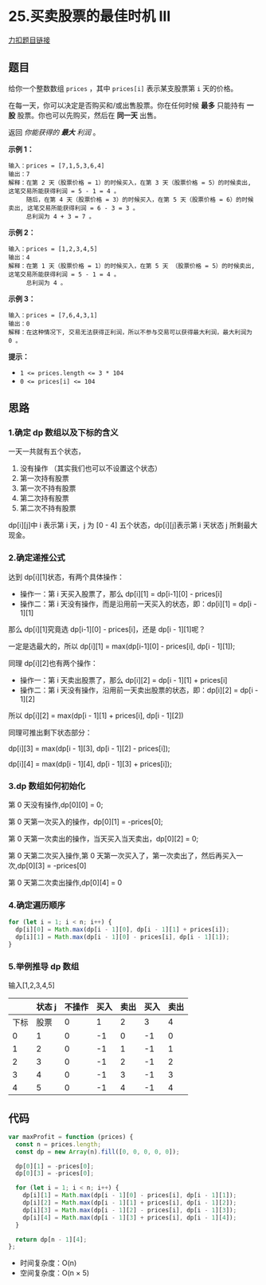 # 25.买卖股票的最佳时机 III

[力扣题目链接](https://leetcode.cn/problems/best-time-to-buy-and-sell-stock-iii/)

## 题目

给你一个整数数组 `prices` ，其中 `prices[i]` 表示某支股票第 `i` 天的价格。

在每一天，你可以决定是否购买和/或出售股票。你在任何时候 **最多** 只能持有 **一股** 股票。你也可以先购买，然后在 **同一天** 出售。

返回 _你能获得的 **最大** 利润_ 。

**示例 1：**

```
输入：prices = [7,1,5,3,6,4]
输出：7
解释：在第 2 天（股票价格 = 1）的时候买入，在第 3 天（股票价格 = 5）的时候卖出, 这笔交易所能获得利润 = 5 - 1 = 4 。
     随后，在第 4 天（股票价格 = 3）的时候买入，在第 5 天（股票价格 = 6）的时候卖出, 这笔交易所能获得利润 = 6 - 3 = 3 。
     总利润为 4 + 3 = 7 。
```

**示例 2：**

```
输入：prices = [1,2,3,4,5]
输出：4
解释：在第 1 天（股票价格 = 1）的时候买入，在第 5 天 （股票价格 = 5）的时候卖出, 这笔交易所能获得利润 = 5 - 1 = 4 。
     总利润为 4 。
```

**示例 3：**

```
输入：prices = [7,6,4,3,1]
输出：0
解释：在这种情况下, 交易无法获得正利润，所以不参与交易可以获得最大利润，最大利润为 0 。
```

**提示：**

- `1 <= prices.length <= 3 * 104`
- `0 <= prices[i] <= 104`

## 思路

### 1.确定 dp 数组以及下标的含义

一天一共就有五个状态，

1. 没有操作 （其实我们也可以不设置这个状态）
2. 第一次持有股票
3. 第一次不持有股票
4. 第二次持有股票
5. 第二次不持有股票

dp\[i][j]中 i 表示第 i 天，j 为 [0 - 4] 五个状态，dp[i][j]表示第 i 天状态 j 所剩最大现金。

### 2.确定递推公式

达到 dp\[i][1]状态，有两个具体操作：

- 操作一：第 i 天买入股票了，那么 dp\[i][1] = dp\[i-1][0] - prices[i]
- 操作二：第 i 天没有操作，而是沿用前一天买入的状态，即：dp\[i][1] = dp\[i - 1][1]

那么 dp\[i][1]究竟选 dp\[i-1][0] - prices[i]，还是 dp\[i - 1][1]呢？

一定是选最大的，所以 dp\[i][1] = max(dp\[i-1][0] - prices[i], dp\[i - 1][1]);

同理 dp\[i][2]也有两个操作：

- 操作一：第 i 天卖出股票了，那么 dp\[i][2] = dp\[i - 1][1] + prices[i]
- 操作二：第 i 天没有操作，沿用前一天卖出股票的状态，即：dp\[i][2] = dp\[i - 1][2]

所以 dp\[i][2] = max(dp\[i - 1][1] + prices[i], dp\[i - 1][2])

同理可推出剩下状态部分：

dp\[i][3] = max(dp\[i - 1][3], dp\[i - 1][2] - prices[i]);

dp\[i][4] = max(dp\[i - 1][4], dp\[i - 1][3] + prices[i]);

### 3.dp 数组如何初始化

第 0 天没有操作,dp\[0][0] = 0;

第 0 天第一次买入的操作，dp\[0][1] = -prices[0];

第 0 天第一次卖出的操作，当天买入当天卖出，dp\[0][2] = 0;

第 0 天第二次买入操作,第 0 天第一次买入了，第一次卖出了，然后再买入一次,dp\[0][3] = -prices[0]

第 0 天第二次卖出操作,dp\[0][4] = 0

### 4.确定遍历顺序

```js
for (let i = 1; i < n; i++) {
  dp[i][0] = Math.max(dp[i - 1][0], dp[i - 1][1] + prices[i]);
  dp[i][1] = Math.max(dp[i - 1][0] - prices[i], dp[i - 1][1]);
}
```

### 5.举例推导 dp 数组

输入[1,2,3,4,5]

|      | 状态 j | 不操作 | 买入 | 卖出 | 买入 | 卖出 |
| ---- | ------ | ------ | ---- | ---- | ---- | ---- |
| 下标 | 股票   | 0      | 1    | 2    | 3    | 4    |
| 0    | 1      | 0      | -1   | 0    | -1   | 0    |
| 1    | 2      | 0      | -1   | 1    | -1   | 1    |
| 2    | 3      | 0      | -1   | 2    | -1   | 2    |
| 3    | 4      | 0      | -1   | 3    | -1   | 3    |
| 4    | 5      | 0      | -1   | 4    | -1   | 4    |

## 代码

```js
var maxProfit = function (prices) {
  const n = prices.length;
  const dp = new Array(n).fill([0, 0, 0, 0, 0]);

  dp[0][1] = -prices[0];
  dp[0][3] = -prices[0];

  for (let i = 1; i < n; i++) {
    dp[i][1] = Math.max(dp[i - 1][0] - prices[i], dp[i - 1][1]);
    dp[i][2] = Math.max(dp[i - 1][1] + prices[i], dp[i - 1][2]);
    dp[i][3] = Math.max(dp[i - 1][2] - prices[i], dp[i - 1][3]);
    dp[i][4] = Math.max(dp[i - 1][3] + prices[i], dp[i - 1][4]);
  }

  return dp[n - 1][4];
};
```

- 时间复杂度：O(n)
- 空间复杂度：O(n × 5)
